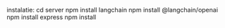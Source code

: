 instalatie: 
cd server
npm install langchain
npm install @langchain/openai
npm install express
npm install
